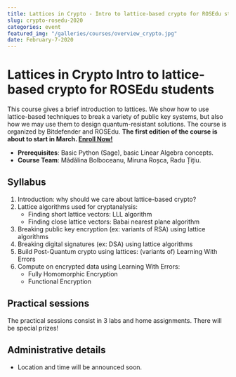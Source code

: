 ```yaml
---
title: Lattices in Crypto - Intro to lattice-based crypto for ROSEdu students
slug: crypto-rosedu-2020
categories: event
featured_img: "/galleries/courses/overview_crypto.jpg"
date: February-7-2020
---
```


# Lattices in Crypto <span>Intro to lattice-based crypto for ROSEdu students</span>

This course gives a brief introduction to lattices. We show how to use
lattice-based techniques to break a variety of public key systems, but also
how we may use them to design quantum-resistant solutions. The course is
organized by Bitdefender and ROSEdu.
**The first edition of the course is about to start in March. [Enroll
Now!](https://docs.google.com/forms/d/e/1FAIpQLSdabrOL93X3mO0eSzghhA2vPo8L60YoDmhT5LFVtoKXn9JM6A/viewform)**

- **Prerequisites**: Basic Python (Sage), basic Linear Algebra concepts.
- **Course Team**: Mădălina Bolboceanu, Miruna Roșca, Radu Țițiu.

## Syllabus

1. Introduction: why should we care about lattice-based crypto?
2. Lattice algorithms used for cryptanalysis:
   - Finding short lattice vectors: LLL algorithm
   - Finding close lattice vectors: Babai nearest plane algorithm
3. Breaking public key encryption (ex: variants of RSA) using lattice algorithms
4. Breaking digital signatures (ex: DSA) using lattice algorithms
5. Build Post-Quantum crypto using lattices: (variants of) Learning With Errors
6. Compute on encrypted data using Learning With Errors:
   - Fully Homomorphic Encryption
   - Functional Encryption

## Practical sessions

The practical sessions consist in 3 labs and home assignments. There will be special prizes!

## Administrative details

- Location and time will be announced soon.
